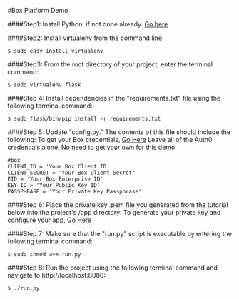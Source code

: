 #Box Platform Demo

####Step1: Install Python, if not done already.
[Go here](http://python.org/download/)

####Step2: Install virtualenv from the command line:
```
$ sudo easy_install virtualenv
```

####Step3: From the root directory of your project, enter the terminal command:
```
$ sudo virtualenv flask
```

####Step 4: Install dependencies in the "requirements.txt" file using the following terminal command:
```
$ sudo flask/bin/pip install -r requirements.txt
```

####Step 5: Update "config.py." The contents of this file should include the following:
To get your Box credentials, [Go Here](https://docs.box.com/docs/getting-started-box-platform)
Leave all of the Auth0 credentials alone. No need to get your own for this demo.
```
#box
CLIENT_ID = 'Your Box Client ID'
CLIENT_SECRET = 'Your Box Client Secret'
EID = 'Your Box Enterprise ID'
KEY_ID = 'Your Public Key ID'
PASSPHRASE = 'Your Private Key Passphrase'
```

####Step 6: Place the private key .pem file you generated from the tutorial below into the project's /app directory:
To generate your private key and configure your app, [Go Here](https://docs.box.com/docs/getting-started-box-platform)


####Step 7: Make sure that the "run.py" script is executable by entering the following terminal command:
```
$ sudo chmod a+x run.py
```

####Step 8: Run the project using the following terminal command and navigate to http://localhost:8080:
```
$ ./run.py
```
